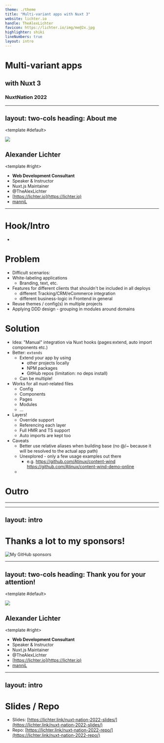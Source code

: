```yaml
---
theme: ./theme
title: "Multi-variant apps with Nuxt 3"
website: lichter.io
handle: TheAlexLichter
favicon: https://lichter.io/img/me@2x.jpg
highlighter: shiki
lineNumbers: true
layout: intro
---
```


# Multi-<span class="text-[#80eec0]">variant</span> apps

## with <span class="text-[#00dc82]">Nuxt</span> 3 <logos-nuxt-icon class="text-xl" />

### NuxtNation 2022

<style>
  h1 {
    @apply !text-5xl !mt-16;
  }

  h2 {
    @apply !text-3xl !mt-8;
  }

  h3 {
    @apply !text-lg !mt-16;
  }
</style>

---
layout: two-cols
heading: About me
---

<template #default>
<div class="flex flex-col justify-center items-center h-full">
<img
  class="w-75 rounded-full"
  src="https://lichter.io/img/me@2x.webp"
  />
  <h2 class="mt-4">Alexander Lichter</h2>
</div>
</template>

<template #right>
<VClicks class="space-y-2 mt-10 text-xl h-full">

* <mdi-account-check class="text-green-100" /> **Web Development Consultant**
* <mdi-microphone /> Speaker & Instructor
* <logos-nuxt-icon /> Nuxt.js Maintainer
* <mdi-twitter class="text-blue-400" /> @TheAlexLichter
* <mdi-web /> [https://lichter.io](https://lichter.io)
* <mdi-github /> [manniL](https://github.com/manniL)

</VClicks>
</template>

---

# Hook/Intro

* 

# Problem
  * Difficult scenarios:
  * White-labeling applications
    * Branding, text, etc.
  * Features for different clients that shouldn't be included in all deploys
    * different Tracking/CRM/eCommerce integration
    * different business-logic in Frontend in general
  * Reuse themes / config(s) in multiple projects
  * Applying DDD design - grouping in modules around domains
# Solution

* Idea: "Manual" integration via Nuxt hooks (pages:extend, auto import components etc.)
* Better: `extends`
  * Extend your app by using
    * other projects locally
    * NPM packages
    * GitHub repos (limitation: no deps install)
  * Can be multiple!
* Works for all nuxt-related files
  * Config
  * Components
  * Pages
  * Modules
  * ...
* Layers!
  * Override support
  * Referencing each layer
  * Full HMR and TS support
  * Auto imports are kept too
* Caveats
  * Better use relative aliases when building base (no @/~ because it will be resolved to the actual app path)
  * Unexplored - only a few usage examples out there
    * e.g. https://github.com/Atinux/content-wind https://github.com/Atinux/content-wind-demo-online
  * 


# Outro

---

---
layout: intro
---

# Thanks a lot to my sponsors!

<img src="/sponsors.svg" class="h-70 mx-auto" alt="My GitHub sponsors">

---
layout: two-cols
heading: Thank you for your attention!
---

<template #default>
<div class="flex flex-col justify-center items-center h-full">
<img
  class="w-75 rounded-full"
  src="https://lichter.io/img/me@2x.webp"
  />
  <h2 class="mt-4">Alexander Lichter</h2>
</div>
</template>

<template #right>

* <mdi-account-check class="text-green-100" /> **Web Development Consultant**
* <mdi-microphone /> Speaker & Instructor
* <logos-nuxt-icon /> Nuxt.js Maintainer
* <mdi-twitter class="text-blue-400" /> @TheAlexLichter
* <mdi-web /> [https://lichter.io](https://lichter.io)
* <mdi-github /> [manniL](https://github.com/manniL)

</template>

<style>
  ul {
    @apply space-y-2 mt-10 text-xl h-full;
  }
</style>

---
layout: intro
---

# Slides / Repo

* Slides: [https://lichter.link/nuxt-nation-2022-slides/](https://lichter.link/nuxt-nation-2022-slides/)
* Repo: [https://lichter.link/nuxt-nation-2022-repo/](https://lichter.link/nuxt-nation-2022-repo/)
